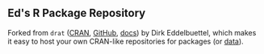 
## Ed's R Package Repository

Forked from `drat` ([CRAN](https://cran.r-project.org/package=drat), [GitHub](https://github.com/eddelbuettel/drat), [docs](https://eddelbuettel.github.io/drat)) by Dirk Eddelbuettel, which makes it easy to host your own
CRAN-like repositories for packages (or [data](https://journal.r-project.org/archive/2017/RJ-2017-026/index.html)).
